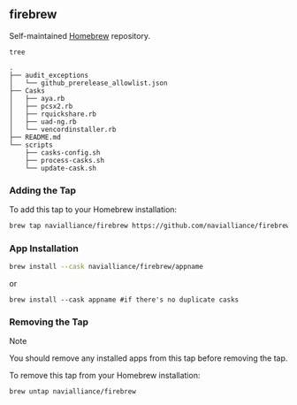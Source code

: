 ## firebrew
Self-maintained [Homebrew](https://brew.sh/) repository.

`tree`
```
.
├── audit_exceptions
│   └── github_prerelease_allowlist.json
├── Casks
│   ├── aya.rb
│   ├── pcsx2.rb
│   ├── rquickshare.rb
│   ├── uad-ng.rb
│   └── vencordinstaller.rb
├── README.md
└── scripts
    ├── casks-config.sh
    ├── process-casks.sh
    └── update-cask.sh
```

### Adding the Tap

To add this tap to your Homebrew installation:

```bash
brew tap navialliance/firebrew https://github.com/navialliance/firebrew
```

### App Installation

```bash
brew install --cask navialliance/firebrew/appname
```
or
```
brew install --cask appname #if there's no duplicate casks
```

### Removing the Tap

> [!NOTE]
> You should remove any installed apps from this tap before removing the tap.

To remove this tap from your Homebrew installation:
```bash
brew untap navialliance/firebrew
```
